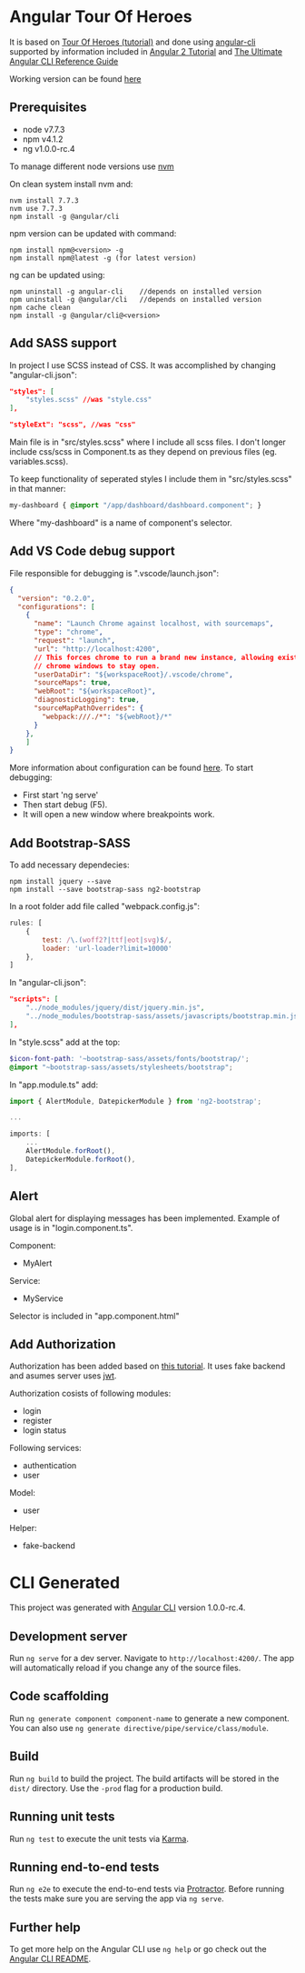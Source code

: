 # Angular Tour Of Heroes

It is based on [Tour Of Heroes (tutorial)](https://angular.io/docs/ts/latest/tutorial/) 
and done using [angular-cli](https://github.com/angular/angular-cli) 
supported by information included in [Angular 2 Tutorial](https://www.sitepoint.com/angular-2-tutorial/) 
and [The Ultimate Angular CLI Reference Guide](https://www.sitepoint.com/ultimate-angular-cli-reference/?utm_source=sitepoint&utm_medium=relatedinline&utm_term=&utm_campaign=relatedauthor)

Working version can be found [here](https://bielik20.github.io/angular-tour-of-heroes/)

## Prerequisites

- node v7.7.3
- npm v4.1.2
- ng v1.0.0-rc.4

To manage different node versions use [nvm](https://github.com/creationix/nvm)

On clean system install nvm and:
```
nvm install 7.7.3
nvm use 7.7.3
npm install -g @angular/cli
```

npm version can be updated with command: 
```
npm install npm@<version> -g
npm install npm@latest -g (for latest version)
```

ng can be updated using:
```
npm uninstall -g angular-cli    //depends on installed version
npm uninstall -g @angular/cli   //depends on installed version
npm cache clean
npm install -g @angular/cli@<version>
```

## Add SASS support

In project I use SCSS instead of CSS. It was accomplished by changing "angular-cli.json":
```json
"styles": [
    "styles.scss" //was "style.css"
],
```
```json
"styleExt": "scss", //was "css"
```

Main file is in "src/styles.scss" where I include all scss files.
I don't longer include css/scss in Component.ts as they depend on previous files (eg. variables.scss).

To keep functionality of seperated styles I include them in "src/styles.scss" in that manner:
```scss
my-dashboard { @import "/app/dashboard/dashboard.component"; }
```
Where "my-dashboard" is a name of component's selector.

## Add VS Code debug support

File responsible for debugging is ".vscode/launch.json":
```json
{
  "version": "0.2.0",
  "configurations": [
    {
      "name": "Launch Chrome against localhost, with sourcemaps",
      "type": "chrome",
      "request": "launch",
      "url": "http://localhost:4200",
      // This forces chrome to run a brand new instance, allowing existing
      // chrome windows to stay open.
      "userDataDir": "${workspaceRoot}/.vscode/chrome",
      "sourceMaps": true,
      "webRoot": "${workspaceRoot}",
      "diagnosticLogging": true,
      "sourceMapPathOverrides": {
        "webpack:///./*": "${webRoot}/*"
      }
    },
    ]
}
```

More information about configuration can be found [here](https://go.microsoft.com/fwlink/?linkid=830387).
To start debugging:
- First start 'ng serve'
- Then start debug (F5).
- It will open a new window where breakpoints work.

## Add Bootstrap-SASS

To add necessary dependecies:
```
npm install jquery --save
npm install --save bootstrap-sass ng2-bootstrap
```

In a root folder add file called "webpack.config.js":
```javascript
rules: [
    {
        test: /\.(woff2?|ttf|eot|svg)$/,
        loader: 'url-loader?limit=10000'
    },
]
```

In "angular-cli.json":
```json
"scripts": [
    "../node_modules/jquery/dist/jquery.min.js",
    "../node_modules/bootstrap-sass/assets/javascripts/bootstrap.min.js"
],
```

In "style.scss" add at the top:
```scss
$icon-font-path: '~bootstrap-sass/assets/fonts/bootstrap/';
@import "~bootstrap-sass/assets/stylesheets/bootstrap";
```

In "app.module.ts" add:

```typescript
import { AlertModule, DatepickerModule } from 'ng2-bootstrap';

...

imports: [
    ...
    AlertModule.forRoot(),
    DatepickerModule.forRoot(),
],
```

## Alert

Global alert for displaying messages has been implemented. Example of usage is in "login.component.ts".

Component:
- MyAlert

Service:
- MyService

Selector is included in "app.component.html"

## Add Authorization

Authorization has been added based on [this tutorial](http://jasonwatmore.com/post/2016/09/29/angular-2-user-registration-and-login-example-tutorial). It uses fake backend and asumes server uses [jwt](https://jwt.io/).

Authorization cosists of following modules:
- login
- register
- login status

Following services:
- authentication
- user

Model:
- user

Helper:
- fake-backend

# CLI Generated

This project was generated with [Angular CLI](https://github.com/angular/angular-cli) version 1.0.0-rc.4.

## Development server

Run `ng serve` for a dev server. Navigate to `http://localhost:4200/`. The app will automatically reload if you change any of the source files.

## Code scaffolding

Run `ng generate component component-name` to generate a new component. You can also use `ng generate directive/pipe/service/class/module`.

## Build

Run `ng build` to build the project. The build artifacts will be stored in the `dist/` directory. Use the `-prod` flag for a production build.

## Running unit tests

Run `ng test` to execute the unit tests via [Karma](https://karma-runner.github.io).

## Running end-to-end tests

Run `ng e2e` to execute the end-to-end tests via [Protractor](http://www.protractortest.org/).
Before running the tests make sure you are serving the app via `ng serve`.

## Further help

To get more help on the Angular CLI use `ng help` or go check out the [Angular CLI README](https://github.com/angular/angular-cli/blob/master/README.md).
